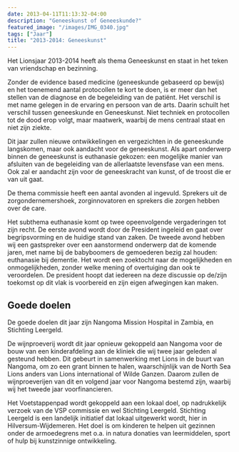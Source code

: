```yaml
---
date: 2013-04-11T11:13:32-04:00
description: "Geneeskunst of Geneeskunde?"
featured_image: "/images/IMG_0340.jpg"
tags: ["Jaar"]
title: "2013-2014: Geneeskunst"
---
```


Het Lionsjaar 2013-2014 heeft als thema Geneeskunst en staat in het teken van
vriendschap en bezinning.

Zonder de evidence based medicine (geneeskunde gebaseerd op bewijs) en het toenemend
aantal protocollen te kort te doen, is er meer dan het stellen van de diagnose en de
begeleiding van de patiënt. Het verschil is met name gelegen in de ervaring en persoon
van de arts. Daarin schuilt het verschil tussen geneeskunde en Geneeskunst. Niet techniek
en protocollen tot de dood erop volgt, maar maatwerk, waarbij de mens centraal staat en niet zijn ziekte.

Dit jaar zullen nieuwe ontwikkelingen en vergezichten in de geneeskunde langskomen, maar
ook aandacht voor de geneeskunst. Als apart onderwerp binnen de geneeskunst is euthanasie
gekozen: een mogelijke manier van afsluiten van de begeleiding van de allerlaatste
levensfase van een mens. Ook zal er aandacht zijn voor de geneeskracht van kunst, of de
troost die er van uit gaat. 

De thema commissie heeft een aantal avonden al ingevuld. Sprekers uit de zorgondernemershoek,
zorginnovatoren en sprekers die zorgen hebben over de care.

Het subthema euthanasie komt op twee opeenvolgende vergaderingen tot zijn recht. De eerste
avond wordt door de President ingeleid en gaat over begripsvorming en de huidige stand van
zaken. De tweede avond hebben wij een gastspreker over een aanstormend onderwerp dat de
komende jaren, met name bij de babyboomers de gemoederen bezig zal houden: euthanasie bij
dementie. Het wordt een zoektocht naar de mogelijkheden en onmogelijkheden, zonder welke
mening of overtuiging dan ook te veroordelen. De president hoopt dat iedereen na deze
discussie op de/zijn toekomst op dit vlak is voorbereid en zijn eigen afwegingen kan maken.

## Goede doelen
De goede doelen dit jaar zijn Nangoma Mission Hospital in Zambia, en Stichting Leergeld.

De wijnproeverij wordt dit jaar opnieuw gekoppeld aan Nangoma voor de bouw van een
kinderafdeling aan de kliniek die wij twee jaar geleden al gesteund hebben. Dit gebeurt
in samenwerking met Lions in de buurt van Nangoma, om zo een grant binnen te halen,
waarschijnlijk van de North Sea Lions anders van Lions international of Wilde Ganzen.
Daarom zullen de wijnproeverijen van dit en volgend jaar voor Nangoma bestemd zijn,
waarbij wij het tweede jaar voorfinancieren.

Het Voetstappenpad wordt gekoppeld aan een lokaal doel, op nadrukkelijk verzoek 
van de VSP commissie en wel Stichting Leergeld. Stichting Leergeld is een landelijk
initiatief dat lokaal uitgewerkt wordt, hier in Hilversum-Wijdemeren. Het doel is om
kinderen te helpen uit gezinnen onder de armoedegrens met o.a. in natura donaties van
leermiddelen, sport of hulp bij kunstzinnige ontwikkeling.
